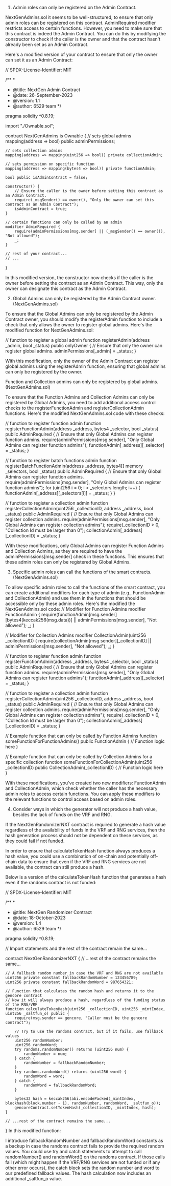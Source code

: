 1. Admin roles can only be registered on the Admin Contract.


NextGenAdmins.sol it seems to be well-structured, to ensure that only admin roles can be registered on this contract.  AdminRequired modifier restricts access to certain functions. However, you need to make sure that this contract is indeed the Admin Contract. You can do this by modifying the constructor to check if the caller is the owner and that the contract hasn't already been set as an Admin Contract.

Here's a modified version of your contract to ensure that only the owner can set it as an Admin Contract:

// SPDX-License-Identifier: MIT

/**
 *
 *  @title: NextGen Admin Contract
 *  @date: 26-September-2023 
 *  @version: 1.1
 *  @author: 6529 team
 */

pragma solidity ^0.8.19;

import "./Ownable.sol";

contract NextGenAdmins is Ownable {
    // sets global admins
    mapping(address => bool) public adminPermissions;

    // sets collection admins
    mapping(address => mapping(uint256 => bool)) private collectionAdmin;

    // sets permission on specific function
    mapping(address => mapping(bytes4 => bool)) private functionAdmin;

    bool public isAdminContract = false;

    constructor() {
        // Ensure the caller is the owner before setting this contract as an Admin Contract.
        require(_msgSender() == owner(), "Only the owner can set this contract as an Admin Contract");
        isAdminContract = true;
    }

    // certain functions can only be called by an admin
    modifier AdminRequired {
        require(adminPermissions[msg.sender] || (_msgSender() == owner()), "Not allowed");
        _;
    }

    // rest of your contract...
    // ...
    
}

In this modified version, the constructor now checks if the caller is the owner before setting the contract as an Admin Contract. This way, only the owner can designate this contract as the Admin Contract.


2. Global Admins can only be registered by the Admin Contract owner. (NextGenAdmins.sol)


To ensure that the Global Admins can only be registered by the Admin Contract owner, you should modify the registerAdmin function to include a check that only allows the owner to register global admins. Here's the modified function for NextGenAdmins.sol:

// function to register a global admin
function registerAdmin(address _admin, bool _status) public onlyOwner {
    // Ensure that only the owner can register global admins.
    adminPermissions[_admin] = _status;
}

With this modification, only the owner of the Admin Contract can register global admins using the registerAdmin function, ensuring that global admins can only be registered by the owner.



Function and Collection admins can only be registered by global admins. (NextGenAdmins.sol)



To ensure that the Function Admins and Collection Admins can only be registered by Global Admins, you need to add additional access control checks to the registerFunctionAdmin and registerCollectionAdmin functions. Here's the modified NextGenAdmins.sol code with these checks:

// function to register function admin
function registerFunctionAdmin(address _address, bytes4 _selector, bool _status) public AdminRequired {
    // Ensure that only Global Admins can register function admins.
    require(adminPermissions[msg.sender], "Only Global Admins can register function admins");
    functionAdmin[_address][_selector] = _status;
}

// function to register batch functions admin
function registerBatchFunctionAdmin(address _address, bytes4[] memory _selectors, bool _status) public AdminRequired {
    // Ensure that only Global Admins can register function admins.
    require(adminPermissions[msg.sender], "Only Global Admins can register function admins");
    for (uint256 i = 0; i < _selectors.length; i++) {
        functionAdmin[_address][_selectors[i]] = _status;
    }
}

// function to register a collection admin
function registerCollectionAdmin(uint256 _collectionID, address _address, bool _status) public AdminRequired {
    // Ensure that only Global Admins can register collection admins.
    require(adminPermissions[msg.sender], "Only Global Admins can register collection admins");
    require(_collectionID > 0, "Collection Id must be larger than 0");
    collectionAdmin[_address][_collectionID] = _status;
}

With these modifications, only Global Admins can register Function Admins and Collection Admins, as they are required to have the adminPermissions[msg.sender] check in these functions. This ensures that these admin roles can only be registered by Global Admins.


3. Specific admin roles can call the functions of the smart contracts.(NextGenAdmins.sol)

To allow specific admin roles to call the functions of the smart contract, you can create additional modifiers for each type of admin (e.g., FunctionAdmin and CollectionAdmin) and use them in the functions that should be accessible only by these admin roles. Here's the modified the NextGenAdmins.sol code: 
// Modifier for Function Admins
modifier FunctionAdmin {
    require(functionAdmin[msg.sender][bytes4(keccak256(msg.data))] || adminPermissions[msg.sender], "Not allowed");
    _;
}

// Modifier for Collection Admins
modifier CollectionAdmin(uint256 _collectionID) {
    require(collectionAdmin[msg.sender][_collectionID] || adminPermissions[msg.sender], "Not allowed");
    _;
}

// function to register function admin
function registerFunctionAdmin(address _address, bytes4 _selector, bool _status) public AdminRequired {
    // Ensure that only Global Admins can register function admins.
    require(adminPermissions[msg.sender], "Only Global Admins can register function admins");
    functionAdmin[_address][_selector] = _status;
}

// function to register a collection admin
function registerCollectionAdmin(uint256 _collectionID, address _address, bool _status) public AdminRequired {
    // Ensure that only Global Admins can register collection admins.
    require(adminPermissions[msg.sender], "Only Global Admins can register collection admins");
    require(_collectionID > 0, "Collection Id must be larger than 0");
    collectionAdmin[_address][_collectionID] = _status;
}

// Example function that can only be called by Function Admins
function someFunctionForFunctionAdmins() public FunctionAdmin {
    // Function logic here
}

// Example function that can only be called by Collection Admins for a specific collection
function someFunctionForCollectionAdmin(uint256 _collectionID) public CollectionAdmin(_collectionID) {
    // Function logic here
}

With these modifications, you've created two new modifiers: FunctionAdmin and CollectionAdmin, which check whether the caller has the necessary admin roles to access certain functions. You can apply these modifiers to the relevant functions to control access based on admin roles.


4. Consider ways in which the generator will not produce a hash value, besides the lack of funds on the VRF and RNG.


If the NextGenRandomizerNXT contract is required to generate a hash value regardless of the availability of funds in the VRF and RNG services, then the hash generation process should not be dependent on these services, as they could fail if not funded.

In order to ensure that calculateTokenHash function always produces a hash value, you could use a combination of on-chain and potentially off-chain data to ensure that even if the VRF and RNG services are not available, the contract can still produce a hash.

Below is a version of the calculateTokenHash function that generates a hash even if the randoms contract is not funded:

// SPDX-License-Identifier: MIT

/**
 *
 *  @title: NextGen Randomizer Contract
 *  @date: 18-October-2023 
 *  @version: 1.4
 *  @author: 6529 team
 */

pragma solidity ^0.8.19;

// Import statements and the rest of the contract remain the same...

contract NextGenRandomizerNXT {
    // ...rest of the contract remains the same...

    // A fallback random number in case the VRF and RNG are not available
    uint256 private constant fallbackRandomNumber = 123456789;
    uint256 private constant fallbackRandomWord = 987654321;

    // Function that calculates the random hash and returns it to the gencore contract
    // Now it will always produce a hash, regardless of the funding status of the RNG/VRF
    function calculateTokenHash(uint256 _collectionID, uint256 _mintIndex, uint256 _saltfun_o) public {
        require(msg.sender == gencore, "Caller must be the gencore contract");

        // Try to use the randoms contract, but if it fails, use fallback values
        uint256 randomNumber;
        uint256 randomWord;
        try randoms.randomNumber() returns (uint256 num) {
            randomNumber = num;
        } catch {
            randomNumber = fallbackRandomNumber;
        }
        try randoms.randomWord() returns (uint256 word) {
            randomWord = word;
        } catch {
            randomWord = fallbackRandomWord;
        }

        bytes32 hash = keccak256(abi.encodePacked(_mintIndex, blockhash(block.number - 1), randomNumber, randomWord, _saltfun_o));
        gencoreContract.setTokenHash(_collectionID, _mintIndex, hash);
    }

    // ...rest of the contract remains the same...
}
In this modified function:

I introduce fallbackRandomNumber and fallbackRandomWord constants as a backup in case the randoms contract fails to provide the required random values.
You could use try and catch statements to attempt to call randomNumber() and randomWord() on the randoms contract. If those calls fail (which might happen if the VRF/RNG services are not funded or if any other error occurs), the catch block sets the random number and word to our predefined fallback values.
The hash calculation now includes an additional _saltfun_o value.


